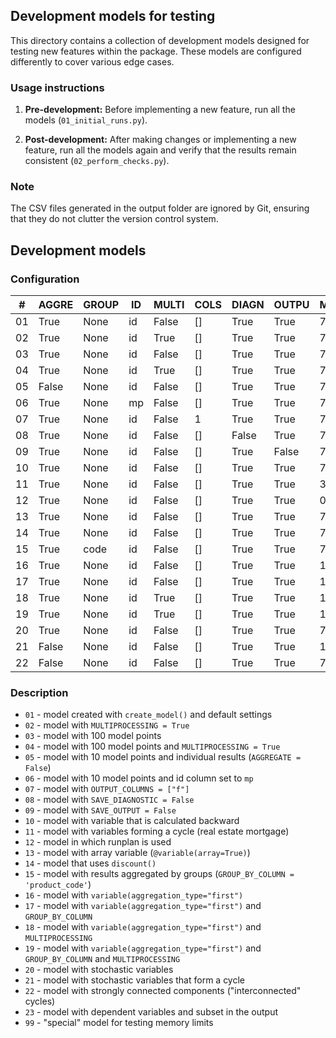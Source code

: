 ## Development models for testing

This directory contains a collection of development models designed for testing new features 
within the package. These models are configured differently to cover various edge cases.

### Usage instructions

1. **Pre-development:** Before implementing a new feature, 
run all the models (`01_initial_runs.py`).

2. **Post-development:** After making changes or implementing a new feature, 
run all the models again and verify that the results remain consistent 
(`02_perform_checks.py`).
   
### Note

The CSV files generated in the output folder are ignored by Git, 
ensuring that they do not clutter the version control system.


## Development models

### Configuration

| #  | AGGRE | GROUP | ID | MULTI  | COLS | DIAGN | OUTPU | MAX_CALC | MAX_OUT | VARS | MP  |
|----|-------|-------|----|--------|------|-------|-------|----------|---------|------|-----|
| 01 | True  | None  | id | False  | []   | True  | True  | 720      | 720     | 1    | 1   |
| 02 | True  | None  | id | True   | []   | True  | True  | 720      | 720     | 1    | 1   |
| 03 | True  | None  | id | False  | []   | True  | True  | 720      | 720     | 1    | 100 |
| 04 | True  | None  | id | True   | []   | True  | True  | 720      | 720     | 1    | 100 |
| 05 | False | None  | id | False  | []   | True  | True  | 720      | 720     | 1    | 10  |
| 06 | True  | None  | mp | False  | []   | True  | True  | 720      | 720     | 1    | 10  |
| 07 | True  | None  | id | False  | 1    | True  | True  | 720      | 720     | 8    | 1   |
| 08 | True  | None  | id | False  | []   | False | True  | 720      | 720     | 1    | 1   |
| 09 | True  | None  | id | False  | []   | True  | False | 720      | 720     | 1    | 1   |
| 10 | True  | None  | id | False  | []   | True  | True  | 720      | 720     | 1    | 1   |
| 11 | True  | None  | id | False  | []   | True  | True  | 360      | 360     | 5    | 1   |
| 12 | True  | None  | id | False  | []   | True  | True  | 0        | 0       | 1    | 1   |
| 13 | True  | None  | id | False  | []   | True  | True  | 720      | 720     | 2    | 1   |
| 14 | True  | None  | id | False  | []   | True  | True  | 720      | 720     | 4    | 1   |
| 15 | True  | code  | id | False  | []   | True  | True  | 720      | 720     | 1    | 1   |
| 16 | True  | None  | id | False  | []   | True  | True  | 13       | 13      | 2    | 2   |
| 17 | True  | None  | id | False  | []   | True  | True  | 13       | 13      | 2    | 8   |
| 18 | True  | None  | id | True   | []   | True  | True  | 13       | 13      | 2    | 8   |
| 19 | True  | None  | id | True   | []   | True  | True  | 13       | 13      | 2    | 8   |
| 20 | True  | None  | id | False  | []   | True  | True  | 720      | 720     | 3    | 1   |
| 21 | False | None  | id | False  | []   | True  | True  | 12       | 12      | 5    | 3   |
| 22 | False | None  | id | False  | []   | True  | True  | 720      | 720     | 7    | 1   |

### Description

* `01` - model created with `create_model()` and default settings
* `02` - model with `MULTIPROCESSING = True`
* `03` - model with 100 model points
* `04` - model with 100 model points and `MULTIPROCESSING = True`
* `05` - model with 10 model points and individual results (`AGGREGATE = False`)
* `06` - model with 10 model points and id column set to `mp`
* `07` - model with `OUTPUT_COLUMNS = ["f"]`
* `08` - model with `SAVE_DIAGNOSTIC = False`
* `09` - model with `SAVE_OUTPUT = False`
* `10` - model with variable that is calculated backward
* `11` - model with variables forming a cycle (real estate mortgage)
* `12` - model in which runplan is used
* `13` - model with array variable (`@variable(array=True)`)
* `14` - model that uses `discount()`
* `15` - model with results aggregated by groups (`GROUP_BY_COLUMN = 'product_code'`)
* `16` - model with `variable(aggregation_type="first")`
* `17` - model with `variable(aggregation_type="first")` and `GROUP_BY_COLUMN`
* `18` - model with `variable(aggregation_type="first")` and `MULTIPROCESSING`
* `19` - model with `variable(aggregation_type="first")` and `GROUP_BY_COLUMN` and `MULTIPROCESSING`
* `20` - model with stochastic variables
* `21` - model with stochastic variables that form a cycle
* `22` - model with strongly connected components ("interconnected" cycles)
* `23` - model with dependent variables and subset in the output
* `99` - "special" model for testing memory limits
